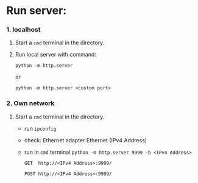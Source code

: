 # Run server:

### 1. localhost

1. Start a `cmd` terminal in the directory.


2. Run local server with command: 

    `
    python -m http.server
    `

    or 

    `python -m http.server <custom port>`


### 2. Own network

1. Start a `cmd` terminal in the directory.

    - run  `ipconfig`

    - check: Ethernet adapter Ethernet (IPv4 Address)

    - run in `cmd` terminal `python -m http.server 9999 -b <IPv4 Address>`


        `GET  http://<IPv4 Address>:9999/`

        `POST http://<IPv4 Address>:9999/`



